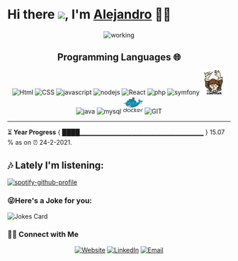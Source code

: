 # Hi there <img src="https://github.com/TheDudeThatCode/TheDudeThatCode/blob/master/Assets/Hi.gif" width="29px">, I'm [Alejandro](https://tellmealex.dev) 👨‍💻


<p align="center">
 <img  src="https://camo.githubusercontent.com/992babdffd8c74a1502de375fbdf7e4d54773242/68747470733a2f2f6d656469612e67697068792e636f6d2f6d656469612f53576f536b4e36447854737a71494b4571762f67697068792e676966" align="center" alt="working" />
 </p>
<h2 align="center">Programming Languages 🌐</h2>


<p align="center">
<img src="https://github.com/TellMeAlex/devicon/blob/master/icons/html5/html5-original.svg" alt="Html" width="55" height="55"/> 
<img src="https://github.com/TellMeAlex/devicon/blob/master/icons/css3/css3-original.svg" alt="CSS" width="55" height="55"/> 
<img src="https://github.com/TellMeAlex/devicon/blob/master/icons/javascript/javascript-original.svg" alt="javascript" width="55" height="55"/> 
<img src="https://github.com/TellMeAlex/devicon/blob/master/icons/nodejs/nodejs-original.svg" alt="nodejs" width="55" height="55"/> 
<img src="https://github.com/TellMeAlex/devicon/blob/master/icons/react/react-original.svg" alt="React" width="55" height="55"/> 
<img src="https://github.com/TellMeAlex/devicon/blob/master/icons/php/php-plain.svg" alt="php" width="55" height="55"/> 
<img src="https://github.com/TellMeAlex/devicon/blob/master/icons/symfony/symfony-original.svg" alt="symfony" width="55" height="55"/> 
<img src="https://github.com/TellMeAlex/devicon/blob/master/icons/composer/composer-original.svg" alt="composer" width="55" height="55"/> 
<img src="https://github.com/TellMeAlex/devicon/blob/master/icons/java/java-original-wordmark.svg" alt="java" width="55" height="55"/> 
<img src="https://github.com/TellMeAlex/devicon/blob/master/icons/mysql/mysql-original-wordmark.svg" alt="mysql" width="55" height="60"/> 
<img src="https://github.com/TellMeAlex/devicon/blob/master/icons/docker/docker-original-wordmark.svg" alt="docker" width="45" height="40"/> 
<img src="https://github.com/TellMeAlex/devicon/blob/master/icons/git/git-original.svg" alt="GIT" width="45" height="40"/> 
</p>

---

⏳ **Year Progress** { ████▁▁▁▁▁▁▁▁▁▁▁▁▁▁▁▁▁▁▁▁▁▁▁▁▁▁ } 15.07 % as on ⏰ 24-2-2021.

<!--START_SECTION:waka-->
<!--END_SECTION:waka-->

## 🎶 Lately I'm listening:
[![spotify-github-profile](https://spotify-github-profile.vercel.app/api/view?uid=alexdrago&cover_image=true&theme=compact)](https://spotify-github-profile.vercel.app/api/view?uid=alexdrago&redirect=true)

### 😜Here's a Joke for you:
<img src="https://readme-jokes.vercel.app/api" alt="Jokes Card" />


<h3> 🤝🏻 Connect with Me </h3>

<p align="center">
<a href="https://www.tellmealex.dev" target="_blank"><img alt="Website" src="https://img.shields.io/badge/Website-www.tellmealex.dev-blue?style=flat&logo=google-chrome"></a>
<a href="https://www.linkedin.com/in/alejandro-de-la-fuente/" target="_blank"><img alt="LinkedIn" src="https://img.shields.io/badge/LinkedIn-@AlejandroDeLaFuente-blue?style=flat&logo=linkedin"></a>
<a href="mailto:llamamealex@gmail.com"><img alt="Email" src="https://img.shields.io/badge/Email-llamamealex@gmail.com-blue?style=flat&logo=gmail"></a>

